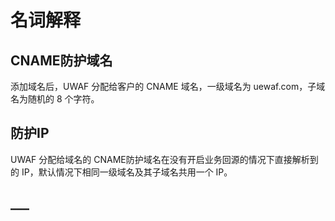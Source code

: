 # 名词解释

## CNAME防护域名

添加域名后，UWAF 分配给客户的 CNAME 域名，一级域名为 uewaf.com，子域名为随机的 8 个字符。

## 防护IP

UWAF 分配给域名的 CNAME防护域名在没有开启业务回源的情况下直接解析到的 IP，默认情况下相同一级域名及其子域名共用一个 IP。

## \_\_\_
